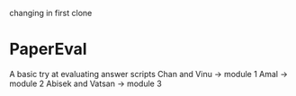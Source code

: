 changing in first clone
# PaperEval
A basic try at evaluating answer scripts
Chan and Vinu -> module 1
Amal -> module 2
Abisek and Vatsan -> module 3

